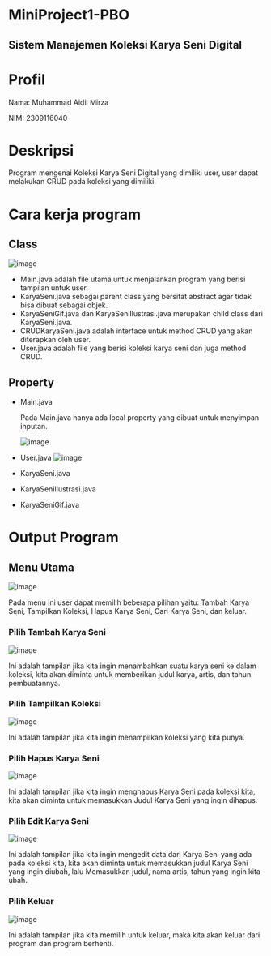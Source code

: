 # MiniProject1-PBO
## Sistem Manajemen Koleksi Karya Seni Digital
# Profil
Nama: Muhammad Aidil Mirza

NIM: 2309116040
# Deskripsi
Program mengenai Koleksi Karya Seni Digital yang dimiliki user, user dapat melakukan CRUD pada koleksi yang dimiliki.
# Cara kerja program
## Class
![image](https://github.com/user-attachments/assets/ff20f6ba-c294-4dfc-8d8a-b8a0fc7b7077)

- Main.java adalah file utama untuk menjalankan program yang berisi tampilan untuk user.
- KaryaSeni.java sebagai parent class yang bersifat abstract agar tidak bisa dibuat sebagai objek.
- KaryaSeniGif.java dan KaryaSeniIlustrasi.java merupakan child class dari KaryaSeni.java.
- CRUDKaryaSeni.java adalah interface untuk method CRUD yang akan diterapkan oleh user.
- User.java adalah file yang berisi koleksi karya seni dan juga method CRUD.

## Property
- Main.java

  Pada Main.java hanya ada local property yang dibuat untuk menyimpan inputan.

  ![image](https://github.com/user-attachments/assets/b060a326-0509-4678-9b3a-9b4fedc6f045)

- User.java
  ![image](https://github.com/user-attachments/assets/b5d9e093-d76e-44df-8883-c0b0d746a23c)

- KaryaSeni.java
- KaryaSeniIlustrasi.java
- KaryaSeniGif.java



# Output Program
## Menu Utama
![image](https://github.com/user-attachments/assets/db0c7cff-40bf-4d59-8aa4-1424dadaf5ec)

Pada menu ini user dapat memilih beberapa pilihan yaitu: Tambah Karya Seni, Tampilkan Koleksi, Hapus Karya Seni, Cari Karya Seni, dan keluar.
### Pilih Tambah Karya Seni
![image](https://github.com/user-attachments/assets/60337130-dfbc-4494-ae1c-996912f40031)

Ini adalah tampilan jika kita ingin menambahkan suatu karya seni ke dalam koleksi, kita akan diminta untuk memberikan judul karya, artis, dan tahun pembuatannya.

### Pilih Tampilkan Koleksi
![image](https://github.com/user-attachments/assets/2f5860b2-83af-46ce-85cf-42c7606ecc5a)

Ini adalah tampilan jika kita ingin menampilkan koleksi yang kita punya.

### Pilih Hapus Karya Seni
![image](https://github.com/user-attachments/assets/5646ceb6-ee69-48a6-bd0c-d28f40d0c4f6)

Ini adalah tampilan jika kita ingin menghapus Karya Seni pada koleksi kita, kita akan diminta untuk memasukkan Judul Karya Seni yang ingin dihapus.

### Pilih Edit Karya Seni
![image](https://github.com/user-attachments/assets/66e1b791-714d-4069-b7a7-acadf9235633)

Ini adalah tampilan jika kita ingin mengedit data dari Karya Seni yang ada pada koleksi kita, kita akan diminta untuk memasukkan judul Karya Seni yang ingin diubah, lalu Memasukkan judul, nama artis, tahun yang ingin kita ubah.

### Pilih Keluar
![image](https://github.com/user-attachments/assets/774eec1d-64ff-46e4-9aa7-325eb89a27f7)

Ini adalah tampilan jika kita memilih untuk keluar, maka kita akan keluar dari program dan program berhenti.



